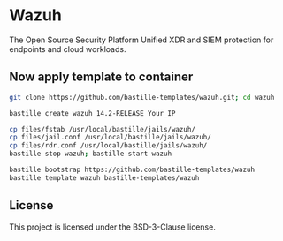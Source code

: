 # Wazuh
The Open Source Security Platform Unified XDR and SIEM protection for endpoints and cloud workloads.

## Now apply template to container
```sh
git clone https://github.com/bastille-templates/wazuh.git; cd wazuh

bastille create wazuh 14.2-RELEASE Your_IP

cp files/fstab /usr/local/bastille/jails/wazuh/
cp files/jail.conf /usr/local/bastille/jails/wazuh/
cp files/rdr.conf /usr/local/bastille/jails/wazuh/
bastille stop wazuh; bastille start wazuh

bastille bootstrap https://github.com/bastille-templates/wazuh
bastille template wazuh bastille-templates/wazuh
```

## License
This project is licensed under the BSD-3-Clause license.
